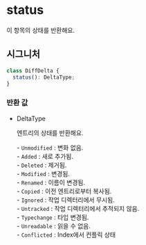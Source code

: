 # status

이 항목의 상태를 반환해요.

## 시그니처

```ts
class DiffDelta {
  status(): DeltaType;
}
```

### 반환 값

<ul class="param-ul">
  <li class="param-li param-li-root">
    <span class="param-type">DeltaType</span>
    <br>
    <p class="param-description">엔트리의 상태를 반환해요.</p>
    <p class="param-description">- <code>Unmodified</code> : 변화 없음.<br>- <code>Added</code> : 새로 추가됨.<br>- <code>Deleted</code> : 제거됨.<br>- <code>Modified</code> : 변경됨.<br>- <code>Renamed</code> : 이름이 변경됨.<br>- <code>Copied</code> : 이전 엔트리로부터 복사됨.<br>- <code>Ignored</code> : 작업 디렉터리에서 무시됨.<br>- <code>Untracked</code> : 작업 디렉터리에서 추적되지 않음.<br>- <code>Typechange</code> : 타입 변경됨.<br>- <code>Unreadable</code> : 읽을 수 없음.<br>- <code>Conflicted</code> : Index에서 컨플릭 상태</p>
  </li>
</ul>